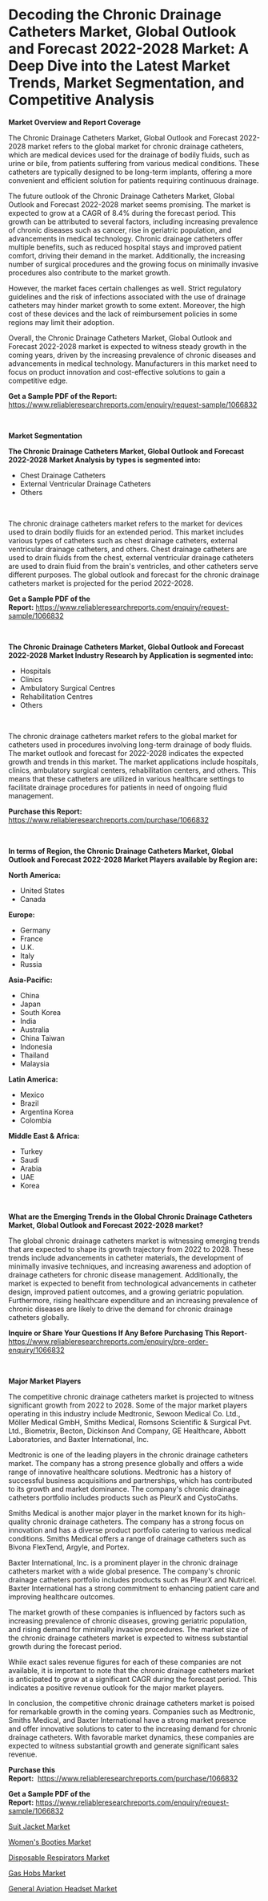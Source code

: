 <p><h1>Decoding the Chronic Drainage Catheters Market, Global Outlook and Forecast 2022-2028 Market: A Deep Dive into the Latest Market Trends, Market Segmentation, and Competitive Analysis</h1></p><p><strong>Market Overview and Report Coverage</strong></p>
<p><p>The Chronic Drainage Catheters Market, Global Outlook and Forecast 2022-2028 market refers to the global market for chronic drainage catheters, which are medical devices used for the drainage of bodily fluids, such as urine or bile, from patients suffering from various medical conditions. These catheters are typically designed to be long-term implants, offering a more convenient and efficient solution for patients requiring continuous drainage.</p><p>The future outlook of the Chronic Drainage Catheters Market, Global Outlook and Forecast 2022-2028 market seems promising. The market is expected to grow at a CAGR of 8.4% during the forecast period. This growth can be attributed to several factors, including increasing prevalence of chronic diseases such as cancer, rise in geriatric population, and advancements in medical technology. Chronic drainage catheters offer multiple benefits, such as reduced hospital stays and improved patient comfort, driving their demand in the market. Additionally, the increasing number of surgical procedures and the growing focus on minimally invasive procedures also contribute to the market growth.</p><p>However, the market faces certain challenges as well. Strict regulatory guidelines and the risk of infections associated with the use of drainage catheters may hinder market growth to some extent. Moreover, the high cost of these devices and the lack of reimbursement policies in some regions may limit their adoption.</p><p>Overall, the Chronic Drainage Catheters Market, Global Outlook and Forecast 2022-2028 market is expected to witness steady growth in the coming years, driven by the increasing prevalence of chronic diseases and advancements in medical technology. Manufacturers in this market need to focus on product innovation and cost-effective solutions to gain a competitive edge.</p></p>
<p><strong>Get a Sample PDF of the Report:</strong> <a href="https://www.reliableresearchreports.com/enquiry/request-sample/1066832">https://www.reliableresearchreports.com/enquiry/request-sample/1066832</a></p>
<p>&nbsp;</p>
<p><strong>Market Segmentation</strong></p>
<p><strong>The Chronic Drainage Catheters Market, Global Outlook and Forecast 2022-2028 Market Analysis by types is segmented into:</strong></p>
<p><ul><li>Chest Drainage Catheters</li><li>External Ventricular Drainage Catheters</li><li>Others</li></ul></p>
<p>&nbsp;</p>
<p><p>The chronic drainage catheters market refers to the market for devices used to drain bodily fluids for an extended period. This market includes various types of catheters such as chest drainage catheters, external ventricular drainage catheters, and others. Chest drainage catheters are used to drain fluids from the chest, external ventricular drainage catheters are used to drain fluid from the brain's ventricles, and other catheters serve different purposes. The global outlook and forecast for the chronic drainage catheters market is projected for the period 2022-2028.</p></p>
<p><strong>Get a Sample PDF of the Report:</strong>&nbsp;<a href="https://www.reliableresearchreports.com/enquiry/request-sample/1066832">https://www.reliableresearchreports.com/enquiry/request-sample/1066832</a></p>
<p>&nbsp;</p>
<p><strong>The Chronic Drainage Catheters Market, Global Outlook and Forecast 2022-2028 Market Industry Research by Application is segmented into:</strong></p>
<p><ul><li>Hospitals</li><li>Clinics</li><li>Ambulatory Surgical Centres</li><li>Rehabilitation Centres</li><li>Others</li></ul></p>
<p>&nbsp;</p>
<p><p>The chronic drainage catheters market refers to the global market for catheters used in procedures involving long-term drainage of body fluids. The market outlook and forecast for 2022-2028 indicates the expected growth and trends in this market. The market applications include hospitals, clinics, ambulatory surgical centers, rehabilitation centers, and others. This means that these catheters are utilized in various healthcare settings to facilitate drainage procedures for patients in need of ongoing fluid management.</p></p>
<p><strong>Purchase this Report:</strong>&nbsp; <a href="https://www.reliableresearchreports.com/purchase/1066832">https://www.reliableresearchreports.com/purchase/1066832</a></p>
<p>&nbsp;</p>
<p><strong>In terms of Region, the Chronic Drainage Catheters Market, Global Outlook and Forecast 2022-2028 Market Players available by Region are:</strong></p>
<p>
    <p> <strong> North America: </strong>
        <ul>
            <li>United States</li>
            <li>Canada</li>
        </ul>
        </p> 
    <p> <strong> Europe: </strong>
        <ul>
            <li>Germany</li>
            <li>France</li>
            <li>U.K.</li>
            <li>Italy</li>
            <li>Russia</li>
        </ul>
        </p> 
    <p> <strong> Asia-Pacific: </strong>
        <ul>
            <li>China</li>
            <li>Japan</li>
            <li>South Korea</li>
            <li>India</li>
            <li>Australia</li>
            <li>China Taiwan</li>
            <li>Indonesia</li>
            <li>Thailand</li>
            <li>Malaysia</li>
        </ul>
        </p> 
    <p> <strong> Latin America: </strong>
        <ul>
            <li>Mexico</li>
            <li>Brazil</li>
            <li>Argentina Korea</li>
            <li>Colombia</li>
        </ul>
        </p> 
    <p> <strong> Middle East & Africa: </strong>
        <ul>
            <li>Turkey</li>
            <li>Saudi</li>
            <li>Arabia</li>
            <li>UAE</li>
            <li>Korea</li>
        </ul>
    </p>
    </p>
<p>&nbsp;</p>
<p><strong>What are the Emerging Trends in the Global Chronic Drainage Catheters Market, Global Outlook and Forecast 2022-2028 market?</strong></p>
<p><p>The global chronic drainage catheters market is witnessing emerging trends that are expected to shape its growth trajectory from 2022 to 2028. These trends include advancements in catheter materials, the development of minimally invasive techniques, and increasing awareness and adoption of drainage catheters for chronic disease management. Additionally, the market is expected to benefit from technological advancements in catheter design, improved patient outcomes, and a growing geriatric population. Furthermore, rising healthcare expenditure and an increasing prevalence of chronic diseases are likely to drive the demand for chronic drainage catheters globally.</p></p>
<p><strong>Inquire or Share Your Questions If Any Before Purchasing This Report</strong>- <a href="https://www.reliableresearchreports.com/enquiry/pre-order-enquiry/1066832">https://www.reliableresearchreports.com/enquiry/pre-order-enquiry/1066832</a></p>
<p>&nbsp;</p>
<p><strong>Major Market Players</strong></p>
<p><p>The competitive chronic drainage catheters market is projected to witness significant growth from 2022 to 2028. Some of the major market players operating in this industry include Medtronic, Sewoon Medical Co. Ltd., Möller Medical GmbH, Smiths Medical, Romsons Scientific & Surgical Pvt. Ltd., Biometrix, Becton, Dickinson And Company, GE Healthcare, Abbott Laboratories, and Baxter International, Inc.</p><p>Medtronic is one of the leading players in the chronic drainage catheters market. The company has a strong presence globally and offers a wide range of innovative healthcare solutions. Medtronic has a history of successful business acquisitions and partnerships, which has contributed to its growth and market dominance. The company's chronic drainage catheters portfolio includes products such as PleurX and CystoCaths.</p><p>Smiths Medical is another major player in the market known for its high-quality chronic drainage catheters. The company has a strong focus on innovation and has a diverse product portfolio catering to various medical conditions. Smiths Medical offers a range of drainage catheters such as Bivona FlexTend, Argyle, and Portex.</p><p>Baxter International, Inc. is a prominent player in the chronic drainage catheters market with a wide global presence. The company's chronic drainage catheters portfolio includes products such as PleurX and Nutricel. Baxter International has a strong commitment to enhancing patient care and improving healthcare outcomes.</p><p>The market growth of these companies is influenced by factors such as increasing prevalence of chronic diseases, growing geriatric population, and rising demand for minimally invasive procedures. The market size of the chronic drainage catheters market is expected to witness substantial growth during the forecast period.</p><p>While exact sales revenue figures for each of these companies are not available, it is important to note that the chronic drainage catheters market is anticipated to grow at a significant CAGR during the forecast period. This indicates a positive revenue outlook for the major market players.</p><p>In conclusion, the competitive chronic drainage catheters market is poised for remarkable growth in the coming years. Companies such as Medtronic, Smiths Medical, and Baxter International have a strong market presence and offer innovative solutions to cater to the increasing demand for chronic drainage catheters. With favorable market dynamics, these companies are expected to witness substantial growth and generate significant sales revenue.</p></p>
<p><strong>Purchase this Report:</strong>&nbsp;&nbsp;<a href="https://www.reliableresearchreports.com/purchase/1066832">https://www.reliableresearchreports.com/purchase/1066832</a></p>
<p></p>
<p><strong>Get a Sample PDF of the Report:</strong>&nbsp;<a href="https://www.reliableresearchreports.com/enquiry/request-sample/1066832">https://www.reliableresearchreports.com/enquiry/request-sample/1066832</a></p>
<p><p><a href="https://www.linkedin.com/pulse/suit-jacket-market-size-share-global-analysis-report-2023--p4z8e/">Suit Jacket Market</a></p><p><a href="https://www.linkedin.com/pulse/womens-booties-market-research-report-provides-thorough-ylrve/">Women's Booties Market</a></p><p><a href="https://medium.com/@germanbraun1929/disposable-respirators-market-size-growth-forecast-2023-2030-84718ada06cc">Disposable Respirators Market</a></p><p><a href="https://medium.com/@joelstrosin1928/gas-hobs-market-size-growth-forecast-2023-2030-10181c995193">Gas Hobs Market</a></p><p><a href="https://www.reportprime.com/general-aviation-headset-r4439">General Aviation Headset Market</a></p></p>
